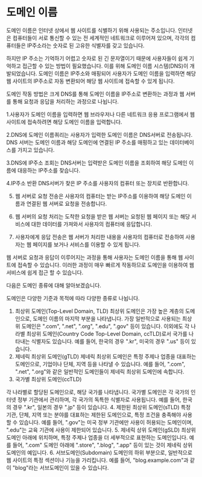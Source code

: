 # 도메인 이름

도메인 이름은 인터넷 상에서 웹 사이트를 식별하기 위해 사용되는 주소입니다. 인터넷은 컴퓨터들이 서로 통신할 수 있는 전 세계적인 네트워크로 이루어져 있으며, 각각의 컴퓨터들은 IP주소라는 숫자로 된 고유한 식별자를 갖고 있습니다.

하지만 IP 주소는 기억하기 어렵고 숫자로 된 긴 문자열이기 때문에 사용자들이 쉽게 기억하고 접근할 수 있는 방법이 필요했습니다. 이를 위해 도메인 이름 시스템(DNS)이 개발되었습니다. 도메인 이름은 IP주소와 매핑되어 사용자가 도메인 이름을 입력하면 해당 웹 사이트의 IP주소로 자동 변환되어 해당 웹 사이트에 접속할 수 있게 됩니다.


 

도메인 작동 방법은 크게 DNS를 통해 도메인 이름을 IP주소로 변환하는 과정과 웹 서버를 통해 요청과 응답을 처리하는 과정으로 나뉩니다.

1.사용자가 도메인 이름을 입력하면 웹 브라우저나 다른 네트워크 응용 프로그램에서 웹 사이트에 접속하려면 해당 도메인 이름을 입력합니다.

2.DNS에 도메인 이름쿼리는 사용자가 입력한 도메인 이름은 DNS서버로 전송됩니다. DNS 서버는 도메인 이름과 해당 도메인에 연결된 IP 주소를 매핑하고 있는 데이터베이스를 가지고 있습니다.

3.DNS에 IP주소 조회는 DNS서버는 입력받은 도메인 이름을 조회하여 해당 도메인 이름에 대응하는 IP주소를 찾습니다.

4.IP주소 반환 DNS서버가 찾은 IP 주소를 사용자의 컴퓨터 또는 장치로 반환합니다.

5. 웹 서버로 요청 전송은 사용자의 컴퓨터는 받는 IP주소를 이용하여 해당 도메인 이름과 연결된 웹 서버로 요청을 전송합니다.

6. 웹 서버의 요청 처리는 도착한 요청을 받은 웹 서버는 요청된 웹 페이지 또는 해당 서비스에 대한 데이터를 가져와서 사용자의 컴퓨터에 응답합니다.

7. 사용자에게 응답 전송은 웹 서버가 처리한 내용을 사용자의 컴퓨터로 전송하여 사용자는 웹 페이지를 보거나 서비스를 이용할 수 있게 됩니다.

 

웹 서버로 요청과 응답이 이루어지는 과정을 통해 사용자는 도메인 이름을 통해 웹 사이트에 접속할 수 있습니다. 이러한 과정이 매우 빠르게 작동하므로 도메인을 이용하여 웹 서비스에 쉽게 접근 할 수 있습니다.

다음은 도메인 종류에 대해 알아보겠습니다. 

도메인은 다양한 기준과 목적에 따라 다양한 종류로 나뉩니다.
1. 최상위 도메인(Top-Level Domain, TLD)
최상위 도메인은 가장 높은 계층의 도메인으로, 도메인 이름의 마지막 부분을 나타냅니다. 가장 일반적으로 사용되는 최상위 도메인은 ".com", ".net", ".org", ".edu", ".gov" 등이 있습니다. 이외에도 각 나라별 최상위 도메인(Country Code Top-Level Domain, ccTLD)로서 국가를 나타내는 식별자도 있습니다. 예를 들어, 한국의 경우 ".kr", 미국의 경우 ".us" 등이 있습니다.
2. 제네릭 최상위 도메인(gTLD)
제네릭 최상위 도메인은 특정 주제나 업종을 대표하는 도메인으로, 기업이나 단체, 지역 등을 나타낼 수 있습니다. 예를 들어, ".com", ".net", ".org"와 같은 일반적인 도메인들이 제네릭 최상위 도메인에 속합니다.
3. 국가별 최상위 도메인(ccTLD)

각 나라별로 할당된 도메인으로, 해당 국가를 나타냅니다. 국가별 도메인은 각 국가의 인터넷 정부 기관에서 관리하며, 각 국가의 독특한 식별자로 사용됩니다. 예를 들어, 한국의 경우 ".kr", 일본의 경우 ".jp" 등이 있습니다.
4. 제한된 최상위 도메인(sTLD)
특정 기관, 단체, 지역 또는 분야를 대표하는 제한된 도메인으로, 특정 조건을 충족해야 사용할 수 있습니다. 예를 들어, ".gov"는 미국 정부 기관에만 사용이 허용되는 도메인이며, ".edu"는 교육 기관에 사용이 제한되어 있습니다.
5. 제네릭 상위 도메인(gSLD)
최상위 도메인 아래에 위치하며, 특정 주제나 업종을 더 세부적으로 표현하는 도메인입니다. 예를 들어, ".com" 도메인 아래에 ".store", ".blog", ".app" 등이 있는 것이 제네릭 상위 도메인의 예입니다.
6. 서브도메인(Subdomain)
도메인의 하위 부분으로, 일반적으로 웹 사이트의 특정 섹션이나 기능을 가리킵니다. 예를 들어, "blog.example.com"과 같이 "blog"라는 서브도메인이 있을 수 있습니다.
